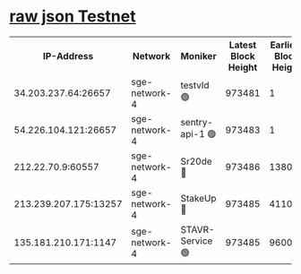 
[raw json Testnet](https://rpc-check.sget.stavr.tech/sget/rpc-sget-result.json)
=


<table><tr><th>IP-Address</th><th>Network</th><th>Moniker</th><th>Latest Block Height</th><th>Earliest Block Height</th><th>Catching Up</th><th>Tx Index</th><th>Voting Power</th><th>Scan Time</th></tr><tr><td>34.203.237.64:26657</td><td>sge-network-4</td><td>testvld 🟢</td><td>973481</td><td>1</td><td>False</td><td>on</td><td>0</td><td>2024-01-06T00:18:19.491774060UTC</td></tr><tr><td>54.226.104.121:26657</td><td>sge-network-4</td><td>sentry-api-1 🟢</td><td>973483</td><td>1</td><td>False</td><td>on</td><td>0</td><td>2024-01-06T00:18:34.497662969UTC</td></tr><tr><td>212.22.70.9:60557</td><td>sge-network-4</td><td>Sr20de 🔴</td><td>973486</td><td>138001</td><td>False</td><td>on</td><td>99</td><td>2024-01-06T00:18:47.707829246UTC</td></tr><tr><td>213.239.207.175:13257</td><td>sge-network-4</td><td>StakeUp 🔴</td><td>973485</td><td>411001</td><td>False</td><td>off</td><td>100</td><td>2024-01-06T00:18:42.896139811UTC</td></tr><tr><td>135.181.210.171:1147</td><td>sge-network-4</td><td>STAVR-Service 🟢</td><td>973485</td><td>960001</td><td>False</td><td>on</td><td>0</td><td>2024-01-06T00:18:43.222657466UTC</td></tr></table>
